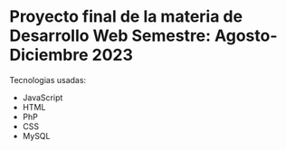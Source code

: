 # Proyecto final de la materia de Desarrollo Web Semestre: Agosto-Diciembre 2023
Tecnologias usadas:
- JavaScript
- HTML
- PhP
- CSS
- MySQL

